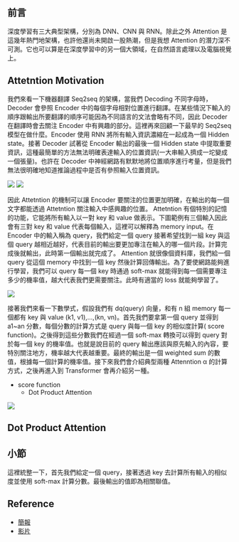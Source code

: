 
## 前言
深度學習有三大典型架構，分別為 DNN、CNN 與 RNN。除此之外 Attention 是這幾年熱門地架構，也許他還尚未開啟一股熱潮，但是我想 Attention 的潛力深不可測。它也可以算是在深度學習中的另一個大領域，在自然語言處理以及電腦視覺上。

## Attetntion Motivation
我們來看一下機器翻譯 Seq2seq 的架構，當我們 Decoding 不同字母時，Decoder 會參照 Encoder 中的每個字母相對位置進行翻譯。在某些情況下輸入的順序跟輸出所要翻譯的順序可能因為不同語言的文法會略有不同，因此 Decoder 在翻譯時會去關注 Encoder 中有興趣的部分。這裡再來回顧一下最早的 Seq2seq 模型在做什麼。Encoder 使用 RNN 將所有輸入資訊濃縮在一起成為一個 Hidden state。接著 Decoder 試著從 Encoder 輸出的最後一個 Hidden state 中提取重要資訊，這種最簡單的方法無法明確表達輸入的位置資訊(一大串輸入擠成一坨變成一個張量)。也許在 Decoder 中神經網路有默默地將位置順序進行考量，但是我們無法很明確地知道推論過程中是否有參照輸入位置資訊。

![](https://pic1.zhimg.com/80/v2-8ddc61785356dde25346f792914e920c_1440w.jpg)
![](https://i.imgur.com/IjHqBte.png)

因此 Attetntion 的機制可以讓 Encoder 要關注的位置更加明確，在輸出的每一個文字都能透過 Attetntion 關注輸入中感興趣的位置。 Attetntion 有個特別的記憶的功能，它能將所有輸入以一對 key 和 value 做表示。下圖範例有三個輸入因此會有三對 key 和 value 代表每個輸入，這裡可以解釋為 memory input。在 Encoder 中的輸入稱為 query，我們給定一個 query 接著希望找到一組 key 與這個 query 越相近越好，代表目前的輸出要更加專注在輸入的哪一個片段。計算完成後就輸出，此時第一個輸出就完成了。 Attention 就很像個資料庫，我們給一個 query 從這個 memory 中找到一個 key 然後計算回傳輸出。為了要使網路能夠進行學習，我們可以 query 每一個 key 時通過 soft-max 就能得到每一個需要專注多少的機率值，越大代表我們更需要關注。此時有適當的 loss 就能夠學習了。

![](https://i.ibb.co/NWDJh1B/Screen-Shot-2021-06-23-at-7-51-51-PM.png)

接著我們來看一下數學式，假設我們有 dq(query) 向量，和有 n 組 memory 每一個都有 key 與 value (k1, v1),...,(kn, vn)。首先我們要拿第一個 query 並得到 a1~an 分數，每個分數的計算方式是 query 與每一個 key 的相似度計算( score function)。之後得到這些分數我們在經過一個 soft-max 轉換可以得到 query 對於每一個 key 的機率值。也就是說目前的 query 輸出應該與原先輸入的內容，要特別關注地方，機率越大代表越重要。最終的輸出是一個 weighted sum 的數值，根據每一個計算的機率值。接下來我們會介紹典型兩種 Attenntion α 的計算方式，之後再進入到 Transformer 會再介紹另一種。

- score function
    - Dot Product Attention

![](https://i.ibb.co/f4gBWG2/Screen-Shot-2021-06-23-at-8-43-02-PM.png)

## Dot Product Attention


## 小節
這裡統整一下，首先我們給定一個 query，接著透過 key 去計算所有輸入的相似度並使用 soft-max 計算分數。最後輸出的值即為相關聯值。


## Reference
- [簡報](https://courses.d2l.ai/berkeley-stat-157/slides/4_25/24-Attention.pdf)
- [影片](https://www.youtube.com/watch?v=SYIdimxpj6M&list=PLZSO_6-bSqHQHBCoGaObUljoXAyyqhpFW&index=126)